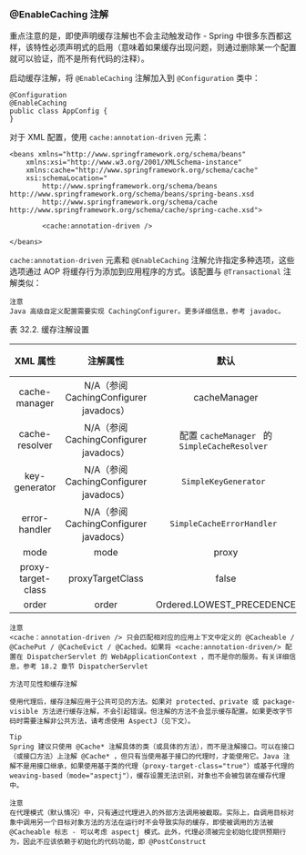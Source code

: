 ### @EnableCaching 注解
重点注意的是，即使声明缓存注解也不会主动触发动作 - Spring 中很多东西都这样，该特性必须声明式的启用（意味着如果缓存出现问题，则通过删除某一个配置就可以验证，而不是所有代码的注释）。

启动缓存注解，将 `@EnableCaching` 注解加入到 `@Configuration` 类中：

```
@Configuration
@EnableCaching
public class AppConfig {
}
```

对于 XML 配置，使用 `cache:annotation-driven` 元素：

```
<beans xmlns="http://www.springframework.org/schema/beans"
	xmlns:xsi="http://www.w3.org/2001/XMLSchema-instance"
	xmlns:cache="http://www.springframework.org/schema/cache"
	xsi:schemaLocation="
		http://www.springframework.org/schema/beans http://www.springframework.org/schema/beans/spring-beans.xsd
		http://www.springframework.org/schema/cache http://www.springframework.org/schema/cache/spring-cache.xsd">

		<cache:annotation-driven />

</beans>
```

`cache:annotation-driven` 元素和 `@EnableCaching` 注解允许指定多种选项，这些选项通过 AOP 将缓存行为添加到应用程序的方式。该配置与 `@Transactional` 注解类似：


```
注意
Java 高级自定义配置需要实现 CachingConfigurer。更多详细信息，参考 javadoc。
```

表 32.2. 缓存注解设置

| XML 属性|注解属性|默认|描述|
|:----:|:----:|:----:|:----:|
| cache-manager  | N/A（参阅 CachingConfigurer javadocs）| cacheManager | |
| cache-resolver | N/A（参阅 CachingConfigurer javadocs） | 配置 `cacheManager ` 的 `SimpleCacheResolver ` | |
| key-generator | N/A（参阅 CachingConfigurer javadocs） | `SimpleKeyGenerator ` | |
| error-handler | N/A（参阅 CachingConfigurer javadocs） | `SimpleCacheErrorHandler ` | |
| mode | mode | proxy | |
| proxy-target-class | proxyTargetClass | false | |
| order | order | Ordered.LOWEST_PRECEDENCE | |


```
注意
<cache：annotation-driven /> 只会匹配相对应的应用上下文中定义的 @Cacheable / @CachePut / @CacheEvict / @Cached。如果将 <cache:annotation-driven/> 配置在 DispatcherServlet 的 WebApplicationContext ，而不是你的服务。有关详细信息，参考 18.2 章节 DispatcherServlet
```

```
方法可见性和缓存注解

使用代理后，缓存注解应用于公共可见的方法。如果对 protected、private 或 package-visible 方法进行缓存注解，不会引起错误。但注解的方法不会显示缓存配置。如果更改字节码时需要注解非公共方法，请考虑使用 AspectJ（见下文）。

```

```
Tip
Spring 建议只使用 @Cache* 注解具体的类（或具体的方法），而不是注解接口。可以在接口（或接口方法）上注解 @Cache* ，但只有当使用基于接口的代理时，才能使用它。Java 注解不是用接口继承，如果使用基于类的代理（proxy-target-class="true"）或基于代理的 weaving-based（mode="aspectj"），缓存设置无法识别，对象也不会被包装在缓存代理中。

```

```
注意
在代理模式（默认情况）中，只有通过代理进入的外部方法调用被截取。实际上，自调用目标对象中调用另一个目标对象方法的方法在运行时不会导致实际的缓存，即使被调用的方法被 @Cacheable 标志 - 可以考虑 aspectj 模式。此外，代理必须被完全初始化提供预期行为，因此不应该依赖于初始化的代码功能，即 @PostConstruct
```
